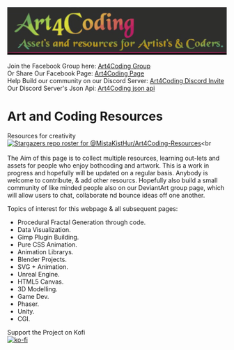 <img src="/Imgs/Jpgs/Art4Coding.jpg" style="margin:auto;">

Join the Facebook Group here: <a href="https://www.facebook.com/groups/657329864926380">Art4Coding Group</a><br>
Or Share Our Facebook Page: <a href="https://www.facebook.com/OpenSourceProjectz">Art4Coding Page</a><br>
Help Build our community on our Discord Server: <a href="https://discord.gg/Ka2N7yt55b">Art4Coding Discord Invite</a><br>
Our Discord Server's Json Api: <a href="https://discord.com/api/guilds/773912708180344872/widget.json">Art4Coding json api</a><br>

# Art and Coding Resources
 Resources for creativity
[![Stargazers repo roster for @MistaKistHur/Art4Coding-Resources](https://reporoster.com/stars/MistaKistHur/Art4Coding-Resources)](https://github.com/MistaKistHur/Art4Coding-Resources/stargazers)<br<br><br>
 The Aim of this page is to collect multiple resources, learning out-lets and assets for
people who enjoy bothcoding and artwork. This is a work in progress and hopefully will be updated
on a regular basis. Anybody is welcome to contribute, & add other resourcs.
Hopefully also build a small community of like minded people also on our DeviantArt group page,
which will allow users to chat, collaborate nd bounce ideas off one another.


Topics of interest for this webpage & all subsequent pages:
  * Procedural Fractal Generation through code.
  * Data Visualization. 
  * Gimp Plugin Building.
  * Pure CSS Animation.
  * Animation Librarys.  
  * Blender Projects.  
  * SVG + Animation.
  * Unreal Engine.  
  * HTML5 Canvas.  
  * 3D Modelling.
  * Game Dev.  
  * Phaser.
  * Unity.  
  * CGI.

<span>Support the Project on Kofi</span>  
[![ko-fi](https://www.ko-fi.com/img/githubbutton_sm.svg)](https://ko-fi.com/N4N62IBAH)








  
